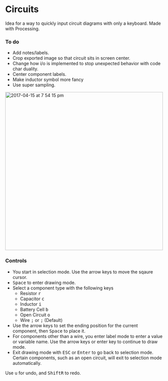 # Circuits
Idea for a way to quickly input circuit diagrams with only a keyboard. Made with Processing.

### To do
- Add notes/labels.
- Crop exported image so that circuit sits in screen center.
- Change how i/o is implemented to stop unexpected behavior with code char duality.
- Center component labels.
- Make inductor symbol more fancy
- Use super sampling.

<img width="501" alt="2017-04-15 at 7 54 15 pm" src="https://cloud.githubusercontent.com/assets/12654833/25061942/bae19b98-2215-11e7-8f0c-0771e79b28d9.png">

### Controls
- You start in selection mode. Use the arrow keys to move the sqaure cursor.
- <kbd>Space</kbd> to enter drawing mode.
- Select a component type with the following keys
  - Resistor <kbd>r</kbd>
  - Capacitor <kbd>c</kbd>
  - Inductor <kbd>i</kbd>
  - Battery Cell <kbd>b</kbd>
  - Open Circuit <kbd>o</kbd>
  - Wire <kbd>;</kbd> or <kbd>;</kbd> (Default)
- Use the arrow keys to set the ending position for the current component, then <kbd>Space</kbd> to place it.
- For components other than a wire, you enter label mode to enter a value or variable name. Use the arrow keys or enter key to continue to draw mode.
- Exit drawing mode with <kbd>ESC</kbd> or <kbd>Enter</kbd> to go back to selection mode. Certain components, such as an open circuit, will exit to selection mode automatically.

Use <kbd>u</kbd> for undo, and <kbd>Shift</kbd><kbd>R</kbd> to redo.
